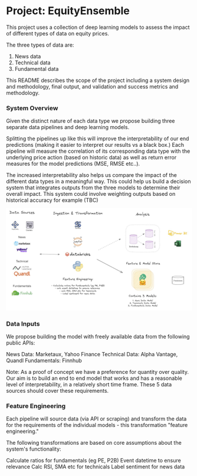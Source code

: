 # Project: EquityEnsemble

This project uses a collection of deep learning models to assess the impact of different types of data on equity prices. 

The three types of data are:

1. News data
2. Technical data
3. Fundamental data

This README describes the scope of the project including a system design and methodology, final output, and validation and success metrics and methodology.

### System Overview

Given the distinct nature of each data type we propose building three separate data pipelines and deep learning models.

Splitting the pipelines up like this will improve the interpretability of our end predictions (making it easier to interpret our results vs a black box.) Each pipeline will measure the correlation of its corresponding data type with the underlying price action (based on historic data) as well as return error measures for the model predictions (MSE, RMSE etc..).  

The increased interpretability also helps us compare the impact of the different data types in a meaningful way. This could help us build a decision system that integrates outputs from the three models to determine their overall impact. This system could involve weighting outputs based on historical accuracy for example (TBC)

![Alternative Text](https://github.com/ashatidealiq/EquityEnsemble/blob/main/pipeline.jpg)

### Data Inputs

We propose building the model with freely available data from the following public APIs:

News Data: Marketaux, Yahoo Finance
Technical Data: Alpha Vantage, Quandl
Fundamentals: Finnhub

Note: As a proof of concept we have a preference for quantity over quality. Our aim is to build an end to end model that works and has a reasonable level of interpretability, in a relatively short time frame. These 5 data sources should cover these requirements.

### Feature Engineering

Each pipeline will source data (via API or scraping) and transform the data for the requirements of the individual models - this transformation "feature engineering." 


The following transformations are based on core assumptions about the system's functionality:

Calculate ratios for fundamentals (eg PE, P2B)
Event datetime to ensure relevance 
Calc RSI, SMA etc for technicals
Label sentiment for news data



